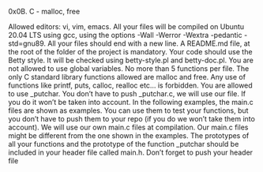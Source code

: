 0x0B. C - malloc, free

Allowed editors: vi, vim, emacs.
All your files will be compiled on Ubuntu 20.04 LTS using gcc, using the options -Wall -Werror -Wextra -pedantic -std=gnu89.
All your files should end with a new line.
A README.md file, at the root of the folder of the project is mandatory.
Your code should use the Betty style. It will be checked using betty-style.pl and betty-doc.pl.
You are not allowed to use global variables.
No more than 5 functions per file.
The only C standard library functions allowed are malloc and free. Any use of functions like printf, puts, calloc, realloc etc… is forbidden.
You are allowed to use _putchar.
You don’t have to push _putchar.c, we will use our file. If you do it won’t be taken into account.
In the following examples, the main.c files are shown as examples. You can use them to test your functions, but you don’t have to push them to your repo (if you do we won’t take them into account). We will use our own main.c files at compilation. Our main.c files might be different from the one shown in the examples.
The prototypes of all your functions and the prototype of the function _putchar should be included in your header file called main.h.
Don’t forget to push your header file
